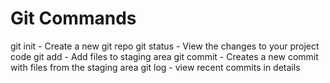 # Git Commands

git init - Create a new git repo
git status - View the changes to your project code
git add - Add files to staging area 
git commit - Creates a new commit with files from the staging area 
git log - view recent commits in details 

